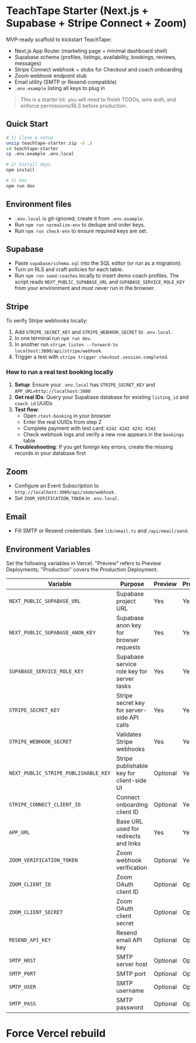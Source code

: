 # TeachTape Starter (Next.js + Supabase + Stripe Connect + Zoom)

MVP-ready scaffold to kickstart TeachTape:
- Next.js App Router (marketing page + minimal dashboard shell)
- Supabase schema (profiles, listings, availability, bookings, reviews, messages)
- Stripe Connect webhook + stubs for Checkout and coach onboarding
- Zoom webhook endpoint stub
- Email utility (SMTP or Resend-compatible)
- `.env.example` listing all keys to plug in

> This is a starter kit: you will need to finish TODOs, wire auth, and enforce permissions/RLS before production.

## Quick Start

```bash
# 1) Clone & setup
unzip teachtape-starter.zip -d ./
cd teachtape-starter
cp .env.example .env.local

# 2) Install deps
npm install

# 3) Dev
npm run dev
```

## Environment files

- `.env.local` is git-ignored; create it from `.env.example`.
- Run `npm run normalize-env` to dedupe and order keys.
- Run `npm run check-env` to ensure required keys are set.

## Supabase
- Paste `supabase/schema.sql` into the SQL editor (or run as a migration).
- Turn on RLS and craft policies for each table.
- Run `npm run seed:coaches` locally to insert demo coach profiles. The script reads
  `NEXT_PUBLIC_SUPABASE_URL` and `SUPABASE_SERVICE_ROLE_KEY` from your environment
  and must never run in the browser.

## Stripe
To verify Stripe webhooks locally:
1. Add `STRIPE_SECRET_KEY` and `STRIPE_WEBHOOK_SECRET` to `.env.local`.
2. In one terminal run `npm run dev`.
3. In another run `stripe listen --forward-to localhost:3000/api/stripe/webhook`.
4. Trigger a test with `stripe trigger checkout.session.completed`.

### How to run a real test booking locally

1. **Setup**: Ensure your `.env.local` has `STRIPE_SECRET_KEY` and `APP_URL=http://localhost:3000`
2. **Get real IDs**: Query your Supabase database for existing `listing_id` and `coach_id` UUIDs
3. **Test flow**: 
   - Open `/test-booking` in your browser
   - Enter the real UUIDs from step 2
   - Complete payment with test card: `4242 4242 4242 4242`
   - Check webhook logs and verify a new row appears in the `bookings` table
4. **Troubleshooting**: If you get foreign key errors, create the missing records in your database first

## Zoom
- Configure an Event Subscription to `http://localhost:3000/api/zoom/webhook`.
- Set `ZOOM_VERIFICATION_TOKEN` in `.env.local`.

## Email
- Fill SMTP or Resend credentials. See `lib/email.ts` and `/api/email/send`.

## Environment Variables

Set the following variables in Vercel. "Preview" refers to Preview Deployments; "Production" covers the Production Deployment.

| Variable | Purpose | Preview | Production |
| --- | --- | --- | --- |
| `NEXT_PUBLIC_SUPABASE_URL` | Supabase project URL | Yes | Yes |
| `NEXT_PUBLIC_SUPABASE_ANON_KEY` | Supabase anon key for browser requests | Yes | Yes |
| `SUPABASE_SERVICE_ROLE_KEY` | Supabase service role key for server tasks | Yes | Yes |
| `STRIPE_SECRET_KEY` | Stripe secret key for server-side API calls | Yes | Yes |
| `STRIPE_WEBHOOK_SECRET` | Validates Stripe webhooks | Yes | Yes |
| `NEXT_PUBLIC_STRIPE_PUBLISHABLE_KEY` | Stripe publishable key for client-side UI | Optional | Yes |
| `STRIPE_CONNECT_CLIENT_ID` | Connect onboarding client ID | Optional | Yes |
| `APP_URL` | Base URL used for redirects and links | Yes | Yes |
| `ZOOM_VERIFICATION_TOKEN` | Zoom webhook verification | Optional | Yes |
| `ZOOM_CLIENT_ID` | Zoom OAuth client ID | Optional | Optional |
| `ZOOM_CLIENT_SECRET` | Zoom OAuth client secret | Optional | Optional |
| `RESEND_API_KEY` | Resend email API key | Optional | Optional |
| `SMTP_HOST` | SMTP server host | Optional | Optional |
| `SMTP_PORT` | SMTP port | Optional | Optional |
| `SMTP_USER` | SMTP username | Optional | Optional |
| `SMTP_PASS` | SMTP password | Optional | Optional |
# Force Vercel rebuild
